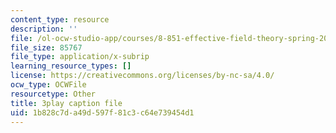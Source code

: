 ```yaml
---
content_type: resource
description: ''
file: /ol-ocw-studio-app/courses/8-851-effective-field-theory-spring-2013/1b828c7da49d597f81c3c64e739454d1_zqOoSBbcack.vtt
file_size: 85767
file_type: application/x-subrip
learning_resource_types: []
license: https://creativecommons.org/licenses/by-nc-sa/4.0/
ocw_type: OCWFile
resourcetype: Other
title: 3play caption file
uid: 1b828c7d-a49d-597f-81c3-c64e739454d1
---
```

